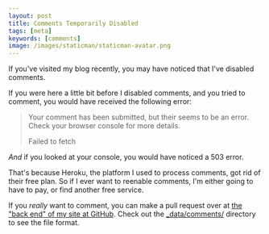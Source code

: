```yaml
---
layout: post
title: Comments Temporarily Disabled
tags: [meta]
keywords: [comments]
image: /images/staticman/staticman-avatar.png
---
```


If you've visited my blog recently, you may have noticed that I've disabled comments.

If you were here a little bit before I disabled comments, and you tried to comment, you would have received the following error:

> Your comment has been submitted, but their seems to be an error. Check your browser console for more details.
>
> Failed to fetch

*And* if you looked at your console, you would have noticed a 503 error.

That's because Heroku, the platform I used to process comments, got rid of their free plan. So if I ever want to reenable comments, I'm either going to have to pay, or find another free service.

If you *really* want to comment, you can make a pull request over at [the "back end" of my site at GitHub](https://github.com/hendrixjoseph/hendrixjoseph.github.io). Check out the [_data/comments/](https://github.com/hendrixjoseph/hendrixjoseph.github.io/tree/master/_data/comments) directory to see the file format.